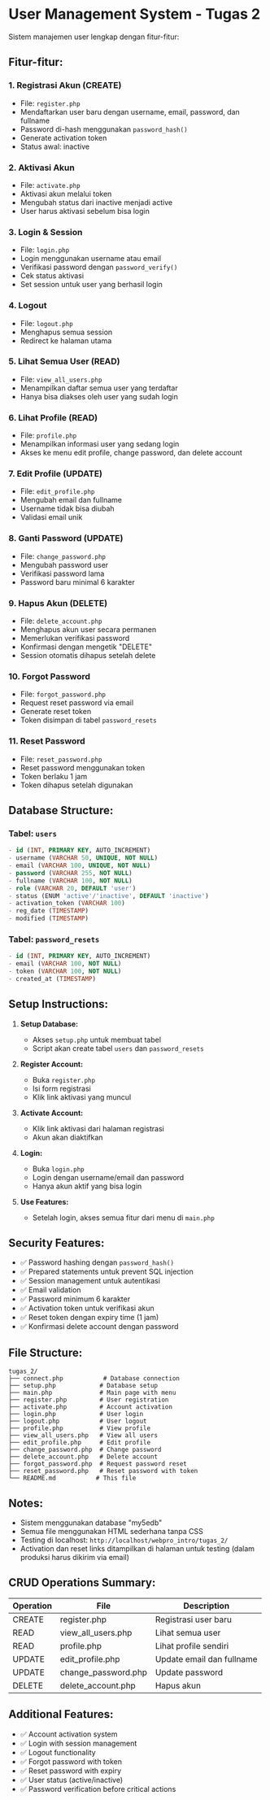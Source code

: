 # User Management System - Tugas 2

Sistem manajemen user lengkap dengan fitur-fitur:

## Fitur-fitur:

### 1. **Registrasi Akun** (CREATE)
- File: `register.php`
- Mendaftarkan user baru dengan username, email, password, dan fullname
- Password di-hash menggunakan `password_hash()`
- Generate activation token
- Status awal: inactive

### 2. **Aktivasi Akun**
- File: `activate.php`
- Aktivasi akun melalui token
- Mengubah status dari inactive menjadi active
- User harus aktivasi sebelum bisa login

### 3. **Login & Session**
- File: `login.php`
- Login menggunakan username atau email
- Verifikasi password dengan `password_verify()`
- Cek status aktivasi
- Set session untuk user yang berhasil login

### 4. **Logout**
- File: `logout.php`
- Menghapus semua session
- Redirect ke halaman utama

### 5. **Lihat Semua User** (READ)
- File: `view_all_users.php`
- Menampilkan daftar semua user yang terdaftar
- Hanya bisa diakses oleh user yang sudah login

### 6. **Lihat Profile** (READ)
- File: `profile.php`
- Menampilkan informasi user yang sedang login
- Akses ke menu edit profile, change password, dan delete account

### 7. **Edit Profile** (UPDATE)
- File: `edit_profile.php`
- Mengubah email dan fullname
- Username tidak bisa diubah
- Validasi email unik

### 8. **Ganti Password** (UPDATE)
- File: `change_password.php`
- Mengubah password user
- Verifikasi password lama
- Password baru minimal 6 karakter

### 9. **Hapus Akun** (DELETE)
- File: `delete_account.php`
- Menghapus akun user secara permanen
- Memerlukan verifikasi password
- Konfirmasi dengan mengetik "DELETE"
- Session otomatis dihapus setelah delete

### 10. **Forgot Password**
- File: `forgot_password.php`
- Request reset password via email
- Generate reset token
- Token disimpan di tabel `password_resets`

### 11. **Reset Password**
- File: `reset_password.php`
- Reset password menggunakan token
- Token berlaku 1 jam
- Token dihapus setelah digunakan

## Database Structure:

### Tabel: `users`
```sql
- id (INT, PRIMARY KEY, AUTO_INCREMENT)
- username (VARCHAR 50, UNIQUE, NOT NULL)
- email (VARCHAR 100, UNIQUE, NOT NULL)
- password (VARCHAR 255, NOT NULL)
- fullname (VARCHAR 100, NOT NULL)
- role (VARCHAR 20, DEFAULT 'user')
- status (ENUM 'active'/'inactive', DEFAULT 'inactive')
- activation_token (VARCHAR 100)
- reg_date (TIMESTAMP)
- modified (TIMESTAMP)
```

### Tabel: `password_resets`
```sql
- id (INT, PRIMARY KEY, AUTO_INCREMENT)
- email (VARCHAR 100, NOT NULL)
- token (VARCHAR 100, NOT NULL)
- created_at (TIMESTAMP)
```

## Setup Instructions:

1. **Setup Database:**
   - Akses `setup.php` untuk membuat tabel
   - Script akan create tabel `users` dan `password_resets`

2. **Register Account:**
   - Buka `register.php`
   - Isi form registrasi
   - Klik link aktivasi yang muncul

3. **Activate Account:**
   - Klik link aktivasi dari halaman registrasi
   - Akun akan diaktifkan

4. **Login:**
   - Buka `login.php`
   - Login dengan username/email dan password
   - Hanya akun aktif yang bisa login

5. **Use Features:**
   - Setelah login, akses semua fitur dari menu di `main.php`

## Security Features:

- ✅ Password hashing dengan `password_hash()`
- ✅ Prepared statements untuk prevent SQL injection
- ✅ Session management untuk autentikasi
- ✅ Email validation
- ✅ Password minimum 6 karakter
- ✅ Activation token untuk verifikasi akun
- ✅ Reset token dengan expiry time (1 jam)
- ✅ Konfirmasi delete account dengan password

## File Structure:

```
tugas_2/
├── connect.php           # Database connection
├── setup.php            # Database setup
├── main.php             # Main page with menu
├── register.php         # User registration
├── activate.php         # Account activation
├── login.php            # User login
├── logout.php           # User logout
├── profile.php          # View profile
├── view_all_users.php   # View all users
├── edit_profile.php     # Edit profile
├── change_password.php  # Change password
├── delete_account.php   # Delete account
├── forgot_password.php  # Request password reset
├── reset_password.php   # Reset password with token
└── README.md           # This file
```

## Notes:

- Sistem menggunakan database "my5edb"
- Semua file menggunakan HTML sederhana tanpa CSS
- Testing di localhost: `http://localhost/webpro_intro/tugas_2/`
- Activation dan reset links ditampilkan di halaman untuk testing (dalam produksi harus dikirim via email)

## CRUD Operations Summary:

| Operation | File | Description |
|-----------|------|-------------|
| CREATE | register.php | Registrasi user baru |
| READ | view_all_users.php | Lihat semua user |
| READ | profile.php | Lihat profile sendiri |
| UPDATE | edit_profile.php | Update email dan fullname |
| UPDATE | change_password.php | Update password |
| DELETE | delete_account.php | Hapus akun |

## Additional Features:

- ✅ Account activation system
- ✅ Login with session management
- ✅ Logout functionality
- ✅ Forgot password with token
- ✅ Reset password with expiry
- ✅ User status (active/inactive)
- ✅ Password verification before critical actions
